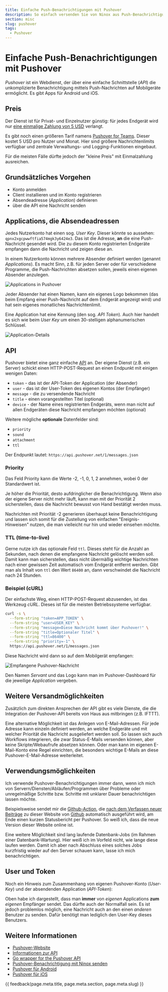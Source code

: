 ```yaml
---
title: Einfache Push-Benachrichtigungen mit Pushover
description: So einfach versenden Sie von Ninox aus Push-Benachrichtigungen über den Dienst Pushover
section: misc
slug: pushover
tags:
  - Pushover
---
```


# Einfache Push-Benachrichtigungen mit Pushover

*Pushover* ist ein Webdienst, der über eine einfache Schnittstelle (*API*) die unkomplizierte Benachrichtigung mittels Push-Nachrichten auf Mobilgeräte ermöglicht. Es gibt Apps für Android und iOS.

## Preis

Der Dienst ist für Privat- und Einzelnutzer günstig: für jedes Endgerät wird nur [eine einmalige Zahlung von 5 USD](https://pushover.net/pricing) verlangt.

Es gibt noch einen größeren Tarif namens [Pushover for Teams](https://pushover.net/teams). Dieser kostet 5 USD pro Nutzer und Monat. Hier sind größere Nachrichtenlimits verfügbar und zentrale Verwaltungs- und Logging-Funktionen eingebaut.

Für die meisten Fälle dürfte jedoch der "kleine Preis" mit Einmalzahlung ausreichen.


## Grundsätzliches Vorgehen

- Konto anmelden
- Client installieren und im Konto registrieren
- Absendeadresse (*Application*) definieren
- über die API eine Nachricht senden

## Applications, die Absendeadressen

Jedes Nutzerkonto hat einen sog. *User Key*. Dieser könnte so aussehen: `qpnx2xgcpwwftfia574mgk3y6424e3`. Das ist die Adresse, **an** die eine Push-Nachricht gesendet wird. Die zu diesem Konto registrierten Endgeräte empfangen dann die Nachricht und zeigen diese an.

In einem Nutzerkonto können mehrere Absender definiert werden (genannt *Applications*). Es macht Sinn, z.B. für jeden Server oder für verschiedene Programme, die Push-Nachrichten absetzen sollen, jeweils einen eigenen Absender anzulegen.

![Applications in Pushover](img/2022-03-29-pushover-applications.png)

Jeder Absender hat einen Namen, kann ein eigenes Logo bekommen (das beim Empfang einer Push-Nachricht auf dem Endgerät angezeigt wird) und hat sein eigenes monatliches Nachrichtenlimit.

Eine Application hat eine Kennung (den sog. *API Token*). Auch hier handelt es sich wie beim *User Key* um einen 30-stelligen alphanumerischen Schlüssel.

![Application-Details](img/2022-03-29-pushover-application-details.png)

## API

Pushover bietet eine ganz einfache [API](/api/) an. Der eigene Dienst (z.B. ein Server) schickt einen HTTP-POST-Request an einen Endpunkt mit einigen wenigen Daten:

- `token` - das ist der API-Token der Application (der Absender)
- `user` - das ist der User-Token des eigenen Kontos (der Empfänger)
- `message` - die zu versendende Nachricht
- `title` - einen vorangestellten Titel (optional)
- `device` - der Name eines registrierten Endgeräts, wenn man nicht auf allen Endgeräten diese Nachricht empfangen möchten (optional)

Weitere mögliche **optionale** Datenfelder sind:

- `priority`
- `sound`
- `attachment`
- `ttl`

Der Endpunkt lautet: `https://api.pushover.net/1/messages.json`

### Priority

Das Feld Priority kann die Werte -2, -1, 0, 1, 2 annehmen, wobei 0 der Standardwert ist.

Je höher die Priorität, desto aufdringlicher die Benachrichtigung. Wenn also der eigene Server nicht mehr läuft, kann man mit der Priorität 2 sicherstellen, dass die Nachricht bewusst von Hand bestätigt werden muss.

Nachrichten mit Priorität -2 generieren überhaupt keine Benachrichtigung und lassen sich somit für die Zustellung von einfachen "Ereignis-Hinweisen" nutzen, die man vielleicht nur hin und wieder einsehen möchte.

### TTL (time-to-live)

Gerne nutze ich das optionale Feld `ttl`. Dieses steht für die Anzahl an Sekunden, nach denen die empfangene Nachricht gelöscht werden soll. Damit kann man sicherstellen, dass nicht übermäßig wichtige Nachrichten nach einer gewissen Zeit automatisch vom Endgerät entfernt werden. Gibt man als Inhalt von `ttl` den Wert `86400` an, dann verschwindet die Nachricht nach 24 Stunden.

### Beispiel (cURL)

Der einfachste Weg, einen HTTP-POST-Request abzusenden, ist das Werkzeug *cURL*. Dieses ist für die meisten Betriebssysteme verfügbar.

```bash
curl -s \
  --form-string "token=APP_TOKEN" \
  --form-string "user=USER_KEY" \
  --form-string "message=Diese Nachricht kommt über Pushover!" \
  --form-string "title=Optionaler Titel" \
  --form-string "ttl=86400" \
  --form-string "priority=-1" \
  https://api.pushover.net/1/messages.json
```

Diese Nachricht wird dann so auf dem Mobilgerät empfangen:

![Empfangene Pushover-Nachricht](img/2024-09-13-pushover.jpg)

Den Namen *Servant* und das Logo kann man im Pushover-Dashboard für die jeweilige *Application* vergeben.


## Weitere Versandmöglichkeiten

Zusätzlich zum direkten Ansprechen der API gibt es viele Dienste, die die Integration der Pushover-API bereits von Haus aus mitbringen (z.B. IFTTT).

Eine alternative Möglichkeit ist das Anlegen von E-Mail-Adressen. Für jede Adresse kann einzeln definiert werden, an welche Endgeräte und mit welcher Priorität die Nachricht ausgeliefert werden soll. So lassen sich auch Workflows integrieren, die zwar Status-E-Mails versenden können, aber keine Skripte/Webaufrufe absetzen können. Oder man kann im eigenen E-Mail-Konto eine Regel einrichten, die besonders wichtige E-Mails an diese Pushover-E-Mail-Adresse weiterleitet.


## Verwendungsmöglichkeiten

Ich verwende Pushover-Benachrichtigungen immer dann, wenn ich mich von Servern/Diensten/Abläufen/Programmen über Probleme oder unregelmäßige Schritte bzw. Schritte mit unklarer Dauer benachrichtigen lassen möchte.

Beispielsweise sendet mir die [Github-Action](/misc/github-actions/), die [nach dem Verfassen neuer Beiträge](/info/#zur-technik-dieser-website) zu dieser Website von [Github](/misc/github/) automatisch ausgeführt wird, am Ende einen kurzen Statusbericht per Pushover. So weiß ich, dass die neue Version dieser Website online ist.

Eine weitere Möglichkeit sind lang laufende Datenbank-Jobs (im Rahmen einer Datenbank-Wartung). Hier weiß ich im Vorfeld nicht, wie lange diese laufen werden. Damit ich aber nach Abschluss eines solches Jobs kurzfristig wieder auf den Server schauen kann, lasse ich mich benachrichtigen.

## User und Token

Noch ein Hinweis zum Zusammenhang von eigenen Pushover-Konto (*User-Key*) und der absendenden Application (*API-Token*):

Oben habe ich dargestellt, dass man **immer** von *eigenen* Applications **zum** *eigenen* Empfänger sendet. Das dürfte auch der Normalfall sein. Es ist jedoch problemlos möglich, eine Nachricht auch an den einen *anderen* Benutzer zu senden. Dafür benötigt man lediglich den User-Key dieses Benutzers.


## Weitere Informationen

- [Pushover-Website](https://pushover.net)
- [Informationen zur API](https://pushover.net/api)
- [Go wrapper for the Pushover API](https://github.com/gregdel/pushover)
- [Pushover-Benachrichtigung mit Ninox senden](/ninox/pushover-benachrichtigung-mit-ninox-senden/)
- [Pushover für Android](https://pushover.net/clients/android)
- [Pushover für iOS](https://pushover.net/clients/ios)


{{ feedback(page.meta.title, page.meta.section, page.meta.slug) }}
